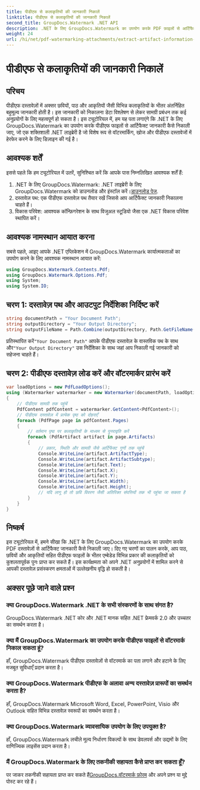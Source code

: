 ```yaml
---
title: पीडीएफ से कलाकृतियों की जानकारी निकालें
linktitle: पीडीएफ से कलाकृतियों की जानकारी निकालें
second_title: GroupDocs.Watermark .NET API
description: .NET के लिए GroupDocs.Watermark का उपयोग करके PDF फ़ाइलों से आर्टिफैक्ट जानकारी निकालने का तरीका जानें। अपनी दस्तावेज़ प्रसंस्करण क्षमताओं को बढ़ाएँ।
weight: 24
url: /hi/net/pdf-watermarking-attachments/extract-artifact-information-pdf/
---
```


# पीडीएफ से कलाकृतियों की जानकारी निकालें

## परिचय
पीडीएफ दस्तावेज़ों में अक्सर छवियों, पाठ और आकृतियों जैसी विभिन्न कलाकृतियों के भीतर अंतर्निहित बहुमूल्य जानकारी होती है। इस जानकारी को निकालना डेटा विश्लेषण से लेकर सामग्री प्रबंधन तक कई अनुप्रयोगों के लिए महत्वपूर्ण हो सकता है। इस ट्यूटोरियल में, हम यह पता लगाएंगे कि .NET के लिए GroupDocs.Watermark का उपयोग करके पीडीएफ फाइलों से आर्टिफैक्ट जानकारी कैसे निकाली जाए, जो एक शक्तिशाली .NET लाइब्रेरी है जो विशेष रूप से वॉटरमार्किंग, खोज और पीडीएफ दस्तावेजों में हेरफेर करने के लिए डिज़ाइन की गई है।
## आवश्यक शर्तें
इससे पहले कि हम ट्यूटोरियल में उतरें, सुनिश्चित करें कि आपके पास निम्नलिखित आवश्यक शर्तें हैं:
1.  .NET के लिए GroupDocs.Watermark: .NET लाइब्रेरी के लिए GroupDocs.Watermark को डाउनलोड और इंस्टॉल करें।[डाउनलोड पेज](https://releases.groupdocs.com/Watermark/net/).
2. दस्तावेज़ पथ: एक पीडीएफ दस्तावेज़ पथ तैयार रखें जिससे आप आर्टिफैक्ट जानकारी निकालना चाहते हैं।
3. विकास परिवेश: आवश्यक कॉन्फ़िगरेशन के साथ विजुअल स्टूडियो जैसा एक .NET विकास परिवेश स्थापित करें।

## आवश्यक नामस्थान आयात करना
सबसे पहले, आइए आपके .NET एप्लिकेशन में GroupDocs.Watermark कार्यात्मकताओं का उपयोग करने के लिए आवश्यक नामस्थान आयात करें:
```csharp
using GroupDocs.Watermark.Contents.Pdf;
using GroupDocs.Watermark.Options.Pdf;
using System;
using System.IO;
```
## चरण 1: दस्तावेज़ पथ और आउटपुट निर्देशिका निर्दिष्ट करें
```csharp
string documentPath = "Your Document Path";
string outputDirectory = "Your Output Directory";
string outputFileName = Path.Combine(outputDirectory, Path.GetFileName(documentPath));
```
 प्रतिस्थापित करें`"Your Document Path"` आपके पीडीएफ दस्तावेज़ के वास्तविक पथ के साथ और`"Your Output Directory"` उस निर्देशिका के साथ जहां आप निकाली गई जानकारी को सहेजना चाहते हैं।
## चरण 2: पीडीएफ दस्तावेज़ लोड करें और वॉटरमार्कर प्रारंभ करें
```csharp
var loadOptions = new PdfLoadOptions();
using (Watermarker watermarker = new Watermarker(documentPath, loadOptions))
{
    // पीडीएफ सामग्री तक पहुंचें
    PdfContent pdfContent = watermarker.GetContent<PdfContent>();
    // पीडीएफ दस्तावेज़ में प्रत्येक पृष्ठ को दोहराएँ
    foreach (PdfPage page in pdfContent.Pages)
    {
        // वर्तमान पृष्ठ पर कलाकृतियों के माध्यम से पुनरावृति करें
        foreach (PdfArtifact artifact in page.Artifacts)
        {
            // प्रकार, स्थिति और सामग्री जैसे आर्टिफैक्ट गुणों तक पहुंचें
            Console.WriteLine(artifact.ArtifactType);
            Console.WriteLine(artifact.ArtifactSubtype);
            Console.WriteLine(artifact.Text);
            Console.WriteLine(artifact.X);
            Console.WriteLine(artifact.Y);
            Console.WriteLine(artifact.Width);
            Console.WriteLine(artifact.Height);
            // यदि लागू हो तो छवि विवरण जैसी अतिरिक्त संपत्तियों तक भी पहुंचा जा सकता है
        }
    }
}
```

## निष्कर्ष
इस ट्यूटोरियल में, हमने सीखा कि .NET के लिए GroupDocs.Watermark का उपयोग करके PDF दस्तावेज़ों से आर्टिफैक्ट जानकारी कैसे निकाली जाए। दिए गए चरणों का पालन करके, आप पाठ, छवियों और आकृतियों सहित पीडीएफ फाइलों के भीतर एम्बेडेड विभिन्न प्रकार की कलाकृतियों को कुशलतापूर्वक पुनः प्राप्त कर सकते हैं। इस कार्यक्षमता को अपने .NET अनुप्रयोगों में शामिल करने से आपकी दस्तावेज़ प्रसंस्करण क्षमताओं में उल्लेखनीय वृद्धि हो सकती है।
## अक्सर पूछे जाने वाले प्रश्न
### क्या GroupDocs.Watermark .NET के सभी संस्करणों के साथ संगत है?
GroupDocs.Watermark .NET कोर और .NET मानक सहित .NET फ्रेमवर्क 2.0 और उच्चतर का समर्थन करता है।
### क्या मैं GroupDocs.Watermark का उपयोग करके पीडीएफ फाइलों से वॉटरमार्क निकाल सकता हूं?
हाँ, GroupDocs.Watermark पीडीएफ दस्तावेज़ों से वॉटरमार्क का पता लगाने और हटाने के लिए मजबूत सुविधाएँ प्रदान करता है।
### क्या GroupDocs.Watermark पीडीएफ के अलावा अन्य दस्तावेज़ प्रारूपों का समर्थन करता है?
हाँ, GroupDocs.Watermark Microsoft Word, Excel, PowerPoint, Visio और Outlook सहित विभिन्न दस्तावेज़ स्वरूपों का समर्थन करता है।
### क्या GroupDocs.Watermark व्यावसायिक उपयोग के लिए उपयुक्त है?
हाँ, GroupDocs.Watermark लचीले मूल्य निर्धारण विकल्पों के साथ डेवलपर्स और उद्यमों के लिए वाणिज्यिक लाइसेंस प्रदान करता है।
### मैं GroupDocs.Watermark के लिए तकनीकी सहायता कैसे प्राप्त कर सकता हूँ?
 पर जाकर तकनीकी सहायता प्राप्त कर सकते हैं[GroupDocs.वॉटरमार्क फ़ोरम](https://forum.groupdocs.com/c/watermark/19) और अपने प्रश्न या मुद्दे पोस्ट कर रहे हैं।